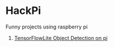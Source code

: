 # HackPi
Funny projects using raspberry pi

1. [TensorFlowLite Object Detection on pi](https://github.com/MechatronicsBlog/RaspberryPi_TFLite_Qt)
